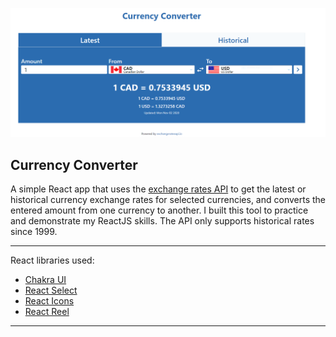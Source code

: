 ![Demo Screenshot](example.png)

## Currency Converter

A simple React app that uses the [exchange rates API](https://exchangeratesapi.io/) to get the latest or historical currency exchange rates for selected currencies, and converts the entered amount from one currency to another. I built this tool to practice and demonstrate my ReactJS skills.
The API only supports historical rates since 1999.

---

React libraries used:

- [Chakra UI](https://next.chakra-ui.com/docs/getting-started)
- [React Select](https://react-select.com/)
- [React Icons](https://react-icons.github.io/react-icons/)
- [React Reel](https://www.npmjs.com/package/react-reel)

---



